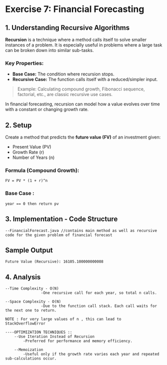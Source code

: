 # Exercise 7: Financial Forecasting

## 1. Understanding Recursive Algorithms

**Recursion** is a technique where a method calls itself to solve smaller instances of a problem. It is especially useful in problems where a large task can be broken down into similar sub-tasks.

### Key Properties:
- **Base Case:** The condition where recursion stops.
- **Recursive Case:** The function calls itself with a reduced/simpler input.

> Example: Calculating compound growth, Fibonacci sequence, factorial, etc., are classic recursive use cases.

In financial forecasting, recursion can model how a value evolves over time with a constant or changing growth rate.

## 2. Setup

Create a method that predicts the **future value (FV)** of an investment given:
- Present Value (PV)
- Growth Rate (r)
- Number of Years (n)

### Formula (Compound Growth):
    FV = PV * (1 + r)^n

### Base Case :
    year == 0 then return pv

## 3. Implementation - Code Structure 
    --FinancialForecast.java //contains main method as well as recursive code for the given problem of financial forecast

## Sample Output
    Future Value (Recursive): 16105.100000000008
    
## 4. Analysis
    --Time Complexity - O(N)
                    -One recursive call for each year, so total n calls.

    --Space Complexity - O(N)
                    -Due to the function call stack. Each call waits for the next one to return.
    
    NOTE : For very large values of n , this can lead to StackOverflowError

    ----OPTIMIZATION TECHNIQUES ::
        --Use Iteration Instead of Recursion
            -Preferred for performance and memory efficiency.

        --Memoization
            -Useful only if the growth rate varies each year and repeated sub-calculations occur.